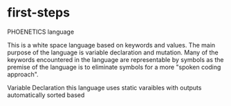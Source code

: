 # first-steps
PHOENETICS language

This is a white space language based on keywords and values. The main purpose of the language is variable declaration and mutation. 
Many of the keywords encountered in the language are representable by symbols as the premise of the language is to eliminate symbols
for a more "spoken coding approach".

Variable Declaration
this language uses static varaibles with outputs automatically sorted based 
